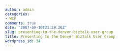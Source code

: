 ```yaml
---
author: admin
categories:
- WCF
comments: true
date: "2007-09-10T21:29:26Z"
slug: presenting-to-the-denver-biztalk-user-group
title: Presenting to the Denver BizTalk User Group
wordpress_id: 34
---
```


